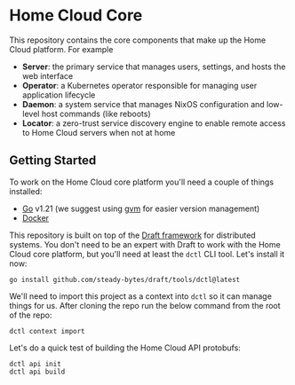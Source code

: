 # Home Cloud Core

This repository contains the core components that make up the Home Cloud platform. For example

- **Server**: the primary service that manages users, settings, and hosts the web interface
- **Operator**: a Kubernetes operator responsible for managing user application lifecycle
- **Daemon**: a system service that manages NixOS configuration and low-level host commands (like reboots)
- **Locator**: a zero-trust service discovery engine to enable remote access to Home Cloud servers when not at home

## Getting Started

To work on the Home Cloud core platform you'll need a couple of things installed:

* [Go](https://golang.org/doc/install) v1.21 (we suggest using [gvm](https://github.com/moovweb/gvm) for easier version management)
* [Docker](https://docs.docker.com/get-docker/)

This repository is built on top of the [Draft framework](https://github.com/steady-bytes/draft) for distributed systems. You don't need to be an expert with Draft to work with the Home Cloud core platform, but you'll need at least the `dctl` CLI tool. Let's install it now:

```shell
go install github.com/steady-bytes/draft/tools/dctl@latest
```

We'll need to import this project as a context into `dctl` so it can manage things for us. After cloning the repo run the below command from the root of the repo:

```shell
dctl context import
```

Let's do a quick test of building the Home Cloud API protobufs:

```shell
dctl api init
dctl api build
```
